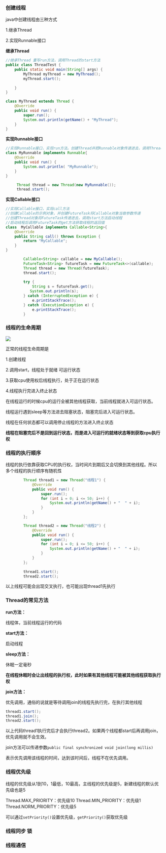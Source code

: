 ### 创建线程

java中创建线程由三种方式

1.继承Thread

2.实现Runnable接口

**继承Thread**

~~~java
//继承Thread 重写run方法，调用Thread的start方法
public class ThreadTest {
    public static void main(String[] args) {
        MyThread myThread = new MyThread();
        myThread.start();
        
    }
}

class MyThread extends Thread {
    @Override
    public void run() {
        super.run();
        System.out.println(getName() + "MyThread");
    }
}
~~~

**实现Runnable接口**

~~~java
//实现Runnable接口，实现run方法。创建Thread并把Runnable对象传递进去，调用Thread的start方法
class MyRunnable implements Runnable{
    @Override
    public void run() {
        System.out.println( "MyRunnable");
    }
}

	 Thread thread = new Thread(new MyRunnable());
	 thread.start();
~~~

**实现Callable接口**

~~~java
//实现Callable接口，实现call方法
//创建Callable的示例对象，并创建FutureTask将Callable对象当做参数传递
//创建Thread对象将FutureTask传递进去，调用start方法启动线程
//启动线程后调用FutureTask的get方法获取线程的返回值
class  MyCallable implements Callable<String>{
    @Override
    public String call() throws Exception {
        return "MyCallable";
    }
}

        Callable<String> callable = new MyCallable();
        FutureTask<String> futureTask = new FutureTask<>(callable);
        Thread thread = new Thread(futureTask);
        thread.start();
        
        try {
            String s = futureTask.get();
           System.out.println(s);
        } catch (InterruptedException e) {
            e.printStackTrace();
        } catch (ExecutionException e) {
            e.printStackTrace();
        }
~~~



### 线程的生命周期

![](https://tva1.sinaimg.cn/large/006tNbRwly1g9lvbbszbpj30yq0jgmz1.jpg)

正常的线程生命周期是

1.创建线程

2.调用start，线程处于就绪 可运行状态

3.获取cpu使用权后线程执行，处于正在运行状态

4.线程执行完进入终止状态



在线程运行的时候cpu的运行全被其他线程获取，当前线程就进入可运行状态。

线程运行遇到sleep等方法进去阻塞状态，阻塞完后进入可运行状态。

线程在任何状态都可以调用停止线程的方法进入终止状态

**线程在阻塞完后不是回到运行状态，而是进入可运行的就绪状态等到获取cpu执行权**





### 线程的执行顺序

线程的执行依靠获取CPU的执行权，当时间片到期后又会切换到其他线程。所以多个线程的执行顺序有随机性

~~~java
        Thread thread1 = new Thread("线程1") {
            @Override
            public void run() {
                super.run();
                for (int i = 0; i <= 50; i++) {
                    System.out.println(getName() + "  " + i);
                }
            }
        };

        Thread thread2 = new Thread("线程2") {
            @Override
            public void run() {
                super.run();
                for (int i = 0; i <= 50; i++) {
                    System.out.println(getName() + "  " + i);
                }
            }
        };
        
        thread1.start();
        thread2.start();
~~~

以上线程可能会出现交叉执行，也可能出现thread1先执行





### Thread的常见方法

**run方法：**

线程体，当前线程运行的代码



**start方法：**

启动线程



**sleep方法：**

休眠一定毫秒

**在线程休眠时会让出线程的执行权，此时如果有其他线程可能被其他线程获取执行权**



**join方法：**

优先调用，通俗的说就是等待调用join的线程先执行完，在执行其他线程

~~~java
thread1.start();
thread1.join();		
thread2.start();
~~~

以上代码thread1执行完后才会执行thread2。如果两个线程都start后再调用join，优先调用就不会生效。

join方法可以传递参数`public final synchronized void join(long millis)`

表示优先调用该线程的时间，达到该时间后，线程不在优先调用。



### 线程优先级

线程的优先级从1到10，1最低，10最高，主线程的优先级是5，新建线程的默认优先级也是5

 Thread.MAX_PRIORITY：优先级10
  Thread.MIN_PRIORITY：优先级1
  Thread.NORM_PRIORITY：优先级5

可以通过`setPriority()`设置优先级，`getPriority()`获取优先级



### 线程同步 锁







### 线程通信

















